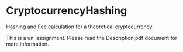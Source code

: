 # CryptocurrencyHashing
Hashing and Fee calculation for a theoretical cryptocurrency

This is a uni assignment. Please read the Description.pdf document for more information. 
